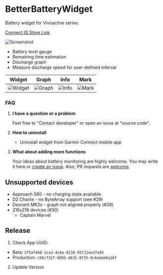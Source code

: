 # BetterBatteryWidget

Battery widget for Vivoactive series.

[Connect IQ Store Link](https://apps.garmin.com/en-US/apps/c6e9f350-955a-476d-a7b6-49e33b155870)

![Screenshot](https://github.com/tumb1er/BetterBatteryWidget/blob/master/store/title.png)

* Battery level gauge
* Remaining time estimation
* Discharge graph
* Measure discharge speed for user-defined interval

Widget | Graph | Info | Mark 
-- | -- | -- | --
![Widget](https://github.com/tumb1er/BetterBatteryWidget/blob/master/store/widget.png) | ![Graph](https://github.com/tumb1er/BetterBatteryWidget/blob/master/store/graph_page.png) | ![Info](https://github.com/tumb1er/BetterBatteryWidget/blob/master/store/info_page.png) | ![Mark](https://github.com/tumb1er/BetterBatteryWidget/blob/master/store/mark.png)


### FAQ

1. **I have a question or a problem**

   Feel free to "Contact developer" or open an issue at "source code".

2. **How to uninstall**

   * Uninstall widget from Garmin Connect mobile app

3. **What about adding more functions**
	
   Your ideas about battery monitoring are highly welcome. You may write it here or [create an issue](https://github.com/tumb1er/BetterBatteryWidget/issues/new).
   Also, PR requests are [welcome](https://github.com/tumb1er/BetterBatteryWidget/pull/new/master).
   
## Unsupported devices

* Approach S60 - no charging state available
* D2 Charlie - no ByteArray support (see #29)
* Descent MK2s - graph not aligned properly (#28)
* 218x218 devices (#30)
   * Captain Marvel

## Release

1. Check App UUID:
  * Beta: `3f5afd48-1ca3-4c6e-8110-93f12ee3fa92`
  * Production: `c56c7327-9893-4631-8f35-9c6edab0a26f`
2. Update Version  